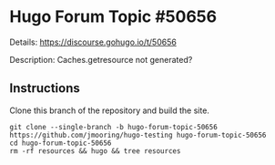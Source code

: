 # Hugo Forum Topic #50656

Details: <https://discourse.gohugo.io/t/50656>

Description: Caches.getresource not generated?

## Instructions

Clone this branch of the repository and build the site.

```text
git clone --single-branch -b hugo-forum-topic-50656 https://github.com/jmooring/hugo-testing hugo-forum-topic-50656
cd hugo-forum-topic-50656
rm -rf resources && hugo && tree resources
```
